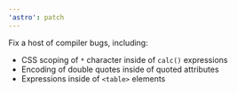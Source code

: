 ```yaml
---
'astro': patch
---
```


Fix a host of compiler bugs, including:
- CSS scoping of `*` character inside of `calc()` expressions
- Encoding of double quotes inside of quoted attributes
- Expressions inside of `<table>` elements

